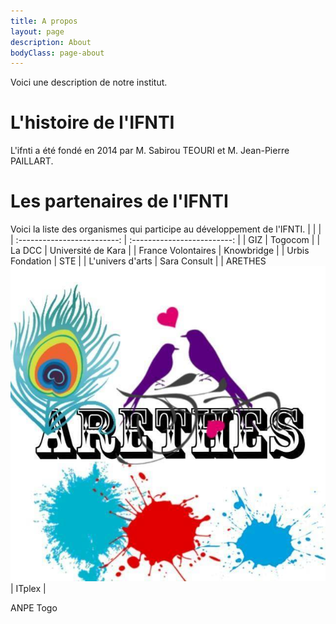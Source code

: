 ```yaml
---
title: A propos
layout: page
description: About
bodyClass: page-about
---
```


Voici une description de notre institut.

# L'histoire de l'IFNTI

L'ifnti a été fondé en 2014 par M. Sabirou TEOURI et M. Jean-Pierre PAILLART.


# Les partenaires de l'IFNTI
Voici la liste des organismes qui participe au développement de l'IFNTI.
| <!-- -->    | <!-- -->    |
| :-------------------------: | :-------------------------: |
|            GIZ              |         Togocom             |
|           La DCC            |    Université de Kara       |
|    France Volontaires       |      Knowbridge             |
|      Urbis Fondation        |            STE              |
|     L'univers d'arts        |      Sara Consult           |
|         ARETHES ![](images/partenaires/arethes.jpeg)            |          ITplex             |


ANPE Togo
